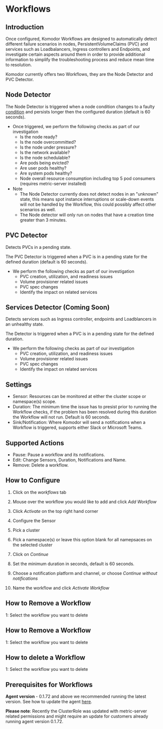 # Workflows

## Introduction

Once configured, Komodor Workflows are designed to automatically detect different failure scenarios in nodes, PersistentVolumeClaims (PVC) and services such as Loadbalancers, Ingress controllers and Endpoints, and investigate certain aspects around them in order to provide additional information to simplify the troubleshooting process and reduce mean time to resolution.

Komodor currently offers two Workflows, they are the Node Detector and PVC Detector.

## Node Detector

The Node Detector is triggered when a node condition changes to a faulty [condition](https://kubernetes.io/docs/concepts/architecture/nodes/#condition) and persists longer then the configured duration (default is 60 seconds).

- Once triggered, we perform the following checks as part of our investigation 
    - Is the node ready?
    - Is the node overcommitted?
    - Is the node under pressure?
    - Is the network available?
    - Is the node schedulable?
    - Are pods being evicted?
    - Are user pods healthy?
    - Are system pods healthy?
    - Node overall resource consumption including top 5 pod consumers (requires metric-server installed)
- Note
    - The Node Detector currently does not detect nodes in an "unknown" state, this means spot instance interruptions or scale-down events will not be handled by the Workflow, this could possibly affect other scenarios as well.
    - The Node detector will only run on nodes that have a creation time greater than 3 minutes.

##  PVC Detector
Detects PVCs in a pending state. 

The PVC Detector is triggered when a PVC is in a pending state for the defined duration (default is 60 seconds).
- We perform the following checks as part of our investigation   
    - PVC creation, utilization, and readiness issues
    - Volume provisioner related issues
    - PVC spec changes
    - Identify the impact on related services

##  Services Detector (Coming Soon)
Detects services such as Ingress controller, endpoints and Loadblancers in an unhealthy state. 

The Detector is triggered when a PVC is in a pending state for the defined duration.

- We perform the following checks as part of our investigation   
    - PVC creation, utilization, and readiness issues
    - Volume provisioner related issues
    - PVC spec changes
    - Identify the impact on related services

## Settings

- Sensor: Resources can be monitored at either the cluster scope or namespace(s) scope.
- Duration: The minimum time the issue has to presist prior to running the Workflow checks, if the problem has been resolved during this duration the Workflow will not run. Default is 60 seconds.
- Sink/Notification: Where Komodor will send a notifications when a Workflow is triggered, supports either Slack or Microsoft Teams.

## Supported Actions
- Pause: Pause a workflow and its notifications.
- Edit: Change Sensors, Duration, Notifications and Name.
- Remove: Delete a workflow.

## How to Configure

1. Click on the _workflows_ tab

2. Mouse over the workflow you would like to add and click _Add Workflow_

3. Click _Activate_ on the top right hand corner

4. Configure the Sensor

5. Pick a cluster

6. Pick a namespace(s) or leave this option blank for all namepsaces on the selected cluster

7. Click on _Continue_

8. Set the minimum duration in seconds, default is 60 seconds.

9. Choose a notification platform and channel, or choose _Continue without notifications_

10. Name the workflow and click _Activate Workflow_

## How to Remove a Workflow

1: Select the workflow you want to delete

## How to Remove a Workflow

1: Select the workflow you want to delete


## How to delete a Workflow

1: Select the workflow you want to delete







## Prerequisites for Workflows

**Agent version** - 0.1.72 and above we recommended running the latest version. See how to update the agent [here](https://docs.komodor.com/Learn/Komodor-Agent.html#updating-the-agent).

**Please note**: Recently the ClusterRole was updated with metric-server related permissions and might require an update for customers already running agent version 0.1.72.
